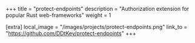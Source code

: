 +++
title = "protect-endpoints"
description = "Authorization extension for popular Rust web-frameworks"
weight = 1

[extra]
local_image = "/images/projects/protect-endpoints.png"
link_to = "https://github.com/DDtKey/protect-endpoints"
+++
